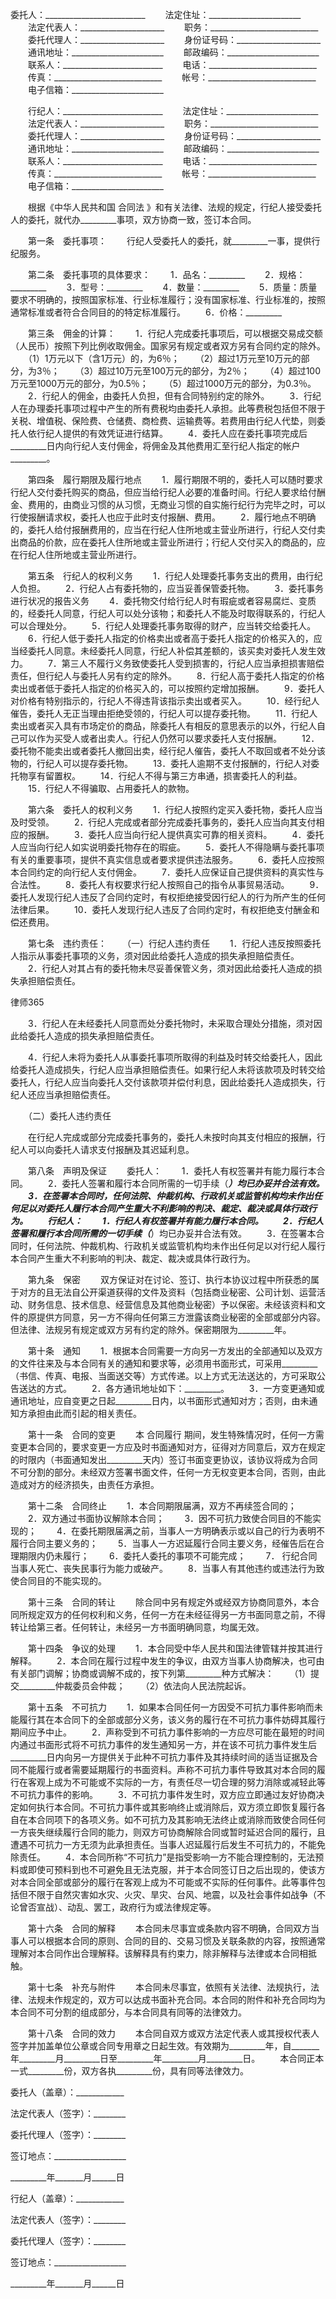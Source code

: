 
 委托人：_________________________
　　法定住址：_______________________
　　法定代表人：_____________________
　　职务：___________________________
　　委托代理人：_____________________
　　身份证号码：_____________________
　　通讯地址：_______________________
　　邮政编码：_______________________
　　联系人：_________________________
　　电话：___________________________
　　传真：___________________________
　　帐号：___________________________
　　电子信箱：_______________________


　　行纪人：_________________________
　　法定住址：_______________________
　　法定代表人：_____________________
　　职务：___________________________
　　委托代理人：_____________________
　　身份证号码：_____________________
　　通讯地址：_______________________
　　邮政编码：_______________________
　　联系人：_________________________
　　电话：___________________________
　　传真：___________________________
　　帐号：___________________________
　　电子信箱：_______________________


　　根据《中华人民共和国
合同法
》和有关法律、法规的规定，行纪人接受委托人的委托，就代办_________事项，双方协商一致，签订本合同。


　　第一条　委托事项：
　　行纪人受委托人的委托，就_________一事，提供行纪服务。


　　第二条　委托事项的具体要求：
　　1．品名：_________
　　2．规格：_________
　　3．型号：_________
　　4．数量：_________
　　5．质量：质量要求不明确的，按照国家标准、行业标准履行；没有国家标准、行业标准的，按照通常标准或者符合合同目的的特定标准履行。
　　6．价格：_________


　　第三条　佣金的计算：
　　1．行纪人完成委托事项后，可以根据交易成交额（人民币）按照下列比例收取佣金。国家另有规定或者双方另有合同约定的除外。
　　（1）1万元以下（含1万元）的，为6％；
　　（2）超过1万元至10万元的部分，为3％；
　　（3）超过10万元至100万元的部分，为2％；
　　（4）超过100万元至1000万元的部分，为0.5％；
　　（5）超过1000万元的部分，为0.3％。
　　2．行纪人的佣金，由委托人负担，但有合同特别约定的除外。
　　3．行纪人在办理委托事项过程中产生的所有费税均由委托人承担。此等费税包括但不限于关税、增值税、保险费、仓储费、商检费、运输费等。若费用由行纪人代垫，则委托人依行纪人提供的有效凭证进行结算。
　　4．委托人应在委托事项完成后_________日内向行纪人支付佣金，将佣金及其他费用汇至行纪人指定的帐户_________。


　　第四条　履行期限及履行地点
　　1．履行期限不明的，委托人可以随时要求行纪人交付委托购买的商品，但应当给行纪人必要的准备时间。行纪人要求给付酬金、费用的，由商业习惯的从习惯，无商业习惯的自实施行纪行为完毕之时，可以行使报酬请求权，委托人也应于此时支付报酬、费用。
　　2．履行地点不明确的，委托人给付报酬费用的，应当在行纪人住所地或主营业所进行，行纪人交付卖出商品的价款，应在委托人住所地或主营业所进行；行纪人交付买入的商品的，应在行纪人住所地或主营业所进行。


　　第五条　行纪人的权利义务
　　1．行纪人处理委托事务支出的费用，由行纪人负担。
　　2．行纪人占有委托物的，应当妥善保管委托物。
　　3．委托事务进行状况的报告义务
　　4．委托物交付给行纪人时有瑕疵或者容易腐烂、变质的，经委托人同意，行纪人可以处分该物；和委托人不能及时取得联系的，行纪人可以合理处分。
　　5．行纪人处理委托事务取得的财产，应当转交给委托人。
　　6．行纪人低于委托人指定的价格卖出或者高于委托人指定的价格买入的，应当经委托人同意。未经委托人同意，行纪人补偿其差额的，该买卖对委托人发生效力。
　　7．第三人不履行义务致使委托人受到损害的，行纪人应当承担损害赔偿责任，但行纪人与委托人另有约定的除外。
　　8．行纪人高于委托人指定的价格卖出或者低于委托人指定的价格买入的，可以按照约定增加报酬。
　　9．委托人对价格有特别指示的，行纪人不得违背该指示卖出或者买入。
　　10．经行纪人催告，委托人无正当理由拒绝受领的，行纪人可以提存委托物。
　　11．行纪人卖出或者买入具有市场定价的商品，除委托人有相反的意思表示的以外，行纪人自己可以作为买受人或者出卖人。行纪人仍然可以要求委托人支付报酬。
　　12．委托物不能卖出或者委托人撤回出卖，经行纪人催告，委托人不取回或者不处分该物的，行纪人可以提存委托物。
　　13．委托人逾期不支付报酬的，行纪人对委托物享有留置权。
　　14．行纪人不得与第三方串通，损害委托人的利益。
　　15．行纪人不得骗取、占用委托人的款物。


　　第六条　委托人的权利义务
　　1．行纪人按照约定买入委托物，委托人应当及时受领。
　　2．行纪人完成或者部分完成委托事务的，委托人应当向其支付相应的报酬。
　　3．委托人应当向行纪人提供真实可靠的相关资料。
　　4．委托人应当向行纪人如实说明委托物存在的瑕疵。
　　5．委托人不得隐瞒与委托事项有关的重要事项，提供不真实信息或者要求提供违法服务。
　　6．委托人应按照本合同约定的向行纪人支付佣金。
　　7．委托人应保证自己提供资料的真实性与合法性。
　　8．委托人有权要求行纪人按照自己的指令从事贸易活动。
　　9．委托人发现行纪人违反了合同约定时，有权拒绝接受因行纪人的行为所产生的任何法律后果。
　　10．委托人发现行纪人违反了合同约定时，有权拒绝支付酬金和偿还费用。


　　第七条　违约责任：
　　（一）行纪人违约责任
　　1．行纪人违反按照委托人指示从事委托事项的义务，须对因此给委托人造成的损失承担赔偿责任。
　　2．行纪人对其占有的委托物未尽妥善保管义务，须对因此给委托人造成的损失承担赔偿责任。




 
律师365






　　3．行纪人在未经委托人同意而处分委托物时，未采取合理处分措施，须对因此给委托人造成的损失承担赔偿责任。

　　4．行纪人未将为委托人从事委托事项所取得的利益及时转交给委托人，因此给委托人造成损失，行纪人应当承担赔偿责任。如果行纪人未将该款项及时转交给委托人，行纪人应当向委托人交付该款项并偿付利息，因此给委托人造成损失，行纪人还应当承担赔偿责任。

　　（二）委托人违约责任

　　在行纪人完成或部分完成委托事务的，委托人未按时向其支付相应的报酬，行纪人可以向委托人请求支付报酬及其迟延利息。




　　第八条　声明及保证
　　委托人：
　　1．委托人有权签署并有能力履行本合同。
　　2．委托人签署和履行本合同所需的一切手续（_________）均已办妥并合法有效。
　　3．在签署本合同时，任何法院、仲裁机构、行政机关或监管机构均未作出任何足以对委托人履行本合同产生重大不利影响的判决、裁定、裁决或具体行政行为。
　　行纪人：
　　1．行纪人有权签署并有能力履行本合同。
　　2．行纪人签署和履行本合同所需的一切手续（_________）均已办妥并合法有效。
　　3．在签署本合同时，任何法院、仲裁机构、行政机关或监管机构均未作出任何足以对行纪人履行本合同产生重大不利影响的判决、裁定、裁决或具体行政行为。


　　第九条　保密
　　双方保证对在讨论、签订、执行本协议过程中所获悉的属于对方的且无法自公开渠道获得的文件及资料（包括商业秘密、公司计划、运营活动、财务信息、技术信息、经营信息及其他商业秘密）予以保密。未经该资料和文件的原提供方同意，另一方不得向任何第三方泄露该商业秘密的全部或部分内容。但法律、法规另有规定或双方另有约定的除外。保密期限为_________年。


　　第十条　通知
　　1．根据本合同需要一方向另一方发出的全部通知以及双方的文件往来及与本合同有关的通知和要求等，必须用书面形式，可采用_________（书信、传真、电报、当面送交等）方式传递。以上方式无法送达的，方可采取公告送达的方式。
　　2．各方通讯地址如下：_________。
　　3．一方变更通知或通讯地址，应自变更之日起_________日内，以书面形式通知对方；否则，由未通知方承担由此而引起的相关责任。


　　第十一条　合同的变更
　　本
合同履行
期间，发生特殊情况时，任何一方需变更本合同的，要求变更一方应及时书面通知对方，征得对方同意后，双方在规定的时限内（书面通知发出_________天内）签订书面变更协议，该协议将成为合同不可分割的部分。未经双方签署书面文件，任何一方无权变更本合同，否则，由此造成对方的经济损失，由责任方承担。


　　第十二条　合同终止
　　1．本合同期限届满，双方不再续签合同的；
　　2．双方通过书面协议解除本合同；
　　3．因不可抗力致使合同目的不能实现的；
　　4．在委托期限届满之前，当事人一方明确表示或以自己的行为表明不履行合同主要义务的；
　　5．当事人一方迟延履行合同主要义务，经催告后在合理期限内仍未履行；
　　6．委托人委托的事项不可能完成；
　　7．
行纪合同
当事人死亡、丧失民事行为能力或破产。
　　8．当事人有其他违约或违法行为致使合同目的不能实现的。


　　第十三条　合同的转让
　　除合同中另有规定外或经双方协商同意外，本合同所规定双方的任何权利和义务，任何一方在未经征得另一方书面同意之前，不得转让给第三者。任何转让，未经另一方书面明确同意，均属无效。


　　第十四条　争议的处理
　　1．本合同受中华人民共和国法律管辖并按其进行解释。
　　2．本合同在履行过程中发生的争议，由双方当事人协商解决，也可由有关部门调解；协商或调解不成的，按下列第_________种方式解决：
　　（1）提交_________仲裁委员会仲裁；
　　（2）依法向人民法院起诉。


　　第十五条　不可抗力
　　1．如果本合同任何一方因受不可抗力事件影响而未能履行其在本合同下的全部或部分义务，该义务的履行在不可抗力事件妨碍其履行期间应予中止。
　　2．声称受到不可抗力事件影响的一方应尽可能在最短的时间内通过书面形式将不可抗力事件的发生通知另一方，并在该不可抗力事件发生后_________日内向另一方提供关于此种不可抗力事件及其持续时间的适当证据及合同不能履行或者需要延期履行的书面资料。声称不可抗力事件导致其对本合同的履行在客观上成为不可能或不实际的一方，有责任尽一切合理的努力消除或减轻此等不可抗力事件的影响。
　　3．不可抗力事件发生时，双方应立即通过友好协商决定如何执行本合同。不可抗力事件或其影响终止或消除后，双方须立即恢复履行各自在本合同项下的各项义务。如不可抗力及其影响无法终止或消除而致使合同任何一方丧失继续履行合同的能力，则双方可协商解除合同或暂时延迟合同的履行，且遭遇不可抗力一方无须为此承担责任。当事人迟延履行后发生不可抗力的，不能免除责任。
　　4．本合同所称“不可抗力”是指受影响一方不能合理控制的，无法预料或即使可预料到也不可避免且无法克服，并于本合同签订日之后出现的，使该方对本合同全部或部分的履行在客观上成为不可能或不实际的任何事件。此等事件包括但不限于自然灾害如水灾、火灾、旱灾、台风、地震，以及社会事件如战争（不论曾否宣战）、动乱、罢工，政府行为或法律规定等。


　　第十六条　合同的解释
　　本合同未尽事宜或条款内容不明确，合同双方当事人可以根据本合同的原则、合同的目的、交易习惯及关联条款的内容，按照通常理解对本合同作出合理解释。该解释具有约束力，除非解释与法律或本合同相抵触。


　　第十七条　补充与附件
　　本合同未尽事宜，依照有关法律、法规执行，法律、法规未作规定的，双方可以达成书面补充合同。本合同的附件和补充合同均为本合同不可分割的组成部分，与本合同具有同等的法律效力。


　　第十八条　合同的效力
　　本合同自双方或双方法定代表人或其授权代表人签字并加盖单位公章或合同专用章之日起生效。有效期为_________年，自_______年_________月_________日至_________年_________月_________日。
　　本合同正本一式_________份，双方各执_________份，具有同等法律效力。


 



 委托人（盖章）：____________
 
法定代表人（签字）：________
 
委托代理人（签字）：________
 
签订地点：__________________
 
_________年_______月______日
 


 

  行纪人（盖章）：____________
  
法定代表人（签字）：________
  
委托代理人（签字）：________
  
签订地点：__________________
  
_________年_______月______日
  

 
  

 
  
 
   
 
   
 
    


    
 

    


    


    
 
 
   
 
  
 
 


